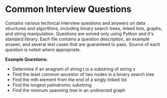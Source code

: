 # Common Interview Questions

Contains various technical interview questions and answers on data structures and algorithms, including binary search trees, linked lists, graphs, and string manipulation. Questions are solved only using Python and it's standard library. Each file contains a question description, an example answer, and several test cases that are guaranteed to pass. Source of each question is noted where appropriate. 

**Example Questions:**

* Determine if an anagram of string t is a substring of string s
* Find the least common ancestor of two nodes in a binary search tree
* Find the mth element from the end of a singly linked list
* Find the longest palindromic substring
* Find the mininum spanning tree in an undirected graph